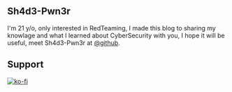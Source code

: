 ## Sh4d3-Pwn3r

I'm 21 y/o, only interested in RedTeaming, I made this blog to sharing my knowlage and what I learned  about CyberSecurity with you, I hope it will be useful, 
meet Sh4d3-Pwn3r at <a href="https://github.com/Sh4d3-Pwn3r" target="_blank" rel="noopener">@github</a>.

## Support 

[![ko-fi](https://www.ko-fi.com/img/githubbutton_sm.svg)](https://ko-fi.com/sh4d3pwner#checkoutModal)
